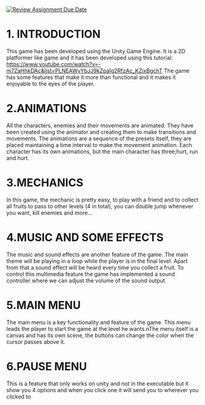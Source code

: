 [![Review Assignment Due Date](https://classroom.github.com/assets/deadline-readme-button-24ddc0f5d75046c5622901739e7c5dd533143b0c8e959d652212380cedb1ea36.svg)](https://classroom.github.com/a/AJqBMCft)

# 1. INTRODUCTION 
This game has been developed using the Unity Game Engine. It is a 2D platformer like game and it has been developed using this tutorial:
https://www.youtube.com/watch?v=-m7ZaHhkDAc&list=PLNEAWvYbJJ9kZpaIg2RfzAc_KZixBgchT
The game has some features that make it more than functional and it makes it enjoyable to the eyes of the player.

# 2.ANIMATIONS
All the characters, enemies and their movements are animated. They have been created using the animator and creating them to make transitions and movements. The animations are a sequence of the presets itself, they are placed maintaining a time interval to make the movement animation. Each character has its own animations, but the main character has three;hurt, run and hurt.
# 3.MECHANICS
In this game, the mechanic is pretty easy, to play with a friend and to collect all fruits to pass to other levels (4 in total), you can double jump whenever you want, kill enemies and more...
# 4.MUSIC AND SOME EFFECTS
The music and sound effects are another feature of the game. The main theme will be playing in a loop while the player is in the final level. Apart from that a sound effect will be heard every time you collect a fruit. To control this multimedia feature the game has implemented a sound controller where we can adjust the volume of the sound output.
# 5.MAIN MENU
The main menu is a key functionality and feature of the game. This menu leads the player to start the game at the level he wants.nThe menu itself is a canvas and has its own scene, the buttons can change the color when the cursor passes above it.
# 6.PAUSE MENU
This is a feature that only works on unity and not in the executable but it show you 4 options and when you click one it will send you to wherever you clicked to
